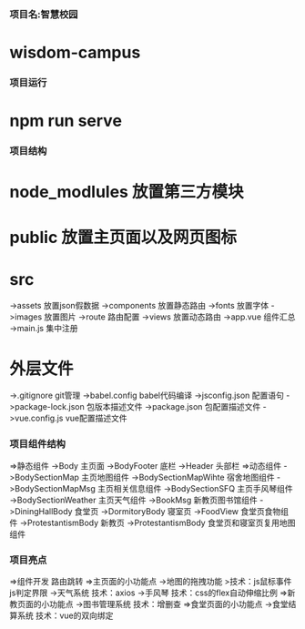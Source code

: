 ###  项目名:智慧校园  ###
# wisdom-campus

###  项目运行  ###
# npm run serve

###  项目结构  ###
# node_modlules 放置第三方模块
# public 放置主页面以及网页图标
# src 
 ->assets     放置json假数据
 ->components 放置静态路由 
 ->fonts      放置字体 
 ->images     放置图片
 ->route      路由配置
 ->views      放置动态路由 
 ->app.vue    组件汇总
 ->main.js    集中注册
# 外层文件
 ->.gitignore        git管理
 ->babel.config      babel代码编译
 ->jsconfig.json     配置语句
 ->package-lock.json 包版本描述文件
 ->package.json      包配置描述文件
 ->vue.config.js     vue配置描述文件
 
###  项目组件结构  ###
 =>静态组件
   ->Body       主页面
   ->BodyFooter 底栏
   ->Header     头部栏
 =>动态组件
   ->BodySectionMap      主页地图组件
   ->BodySectionMapWihte 宿舍地图组件
   ->BodySectionMapMsg   主页相关信息组件
   ->BodySectionSFQ      主页手风琴组件
   ->BodySectionWeather  主页天气组件
   ->BookMsg             新教页图书馆组件
   ->DiningHallBody      食堂页
   ->DormitoryBody       寝室页
   ->FoodView            食堂页食物组件
   ->ProtestantismBody   新教页
   ->ProtestantismBody   食堂页和寝室页复用地图组件


###  项目亮点  ###
 =>组件开发 路由跳转
 =>主页面的小功能点
   ->地图的拖拽功能 
     >技术：js鼠标事件 js判定界限
   ->天气系统 技术：axios
   ->手风琴 技术：css的flex自动伸缩比例
=>新教页面的小功能点
   ->图书管理系统 技术：增删查
=>食堂页面的小功能点
   ->食堂结算系统 技术：vue的双向绑定